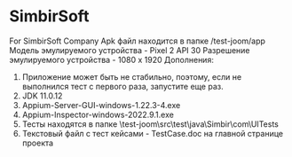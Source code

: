 # SimbirSoft
For SimbirSoft Company
Apk файл находится в папке /test-joom/app
Модель эмулируемого устройства - Pixel 2 API 30
Разрешение эмулируемого устройства - 1080 х 1920
Дополнения:
1. Приложение может быть не стабильно, поэтому, если не выполнился тест с первого раза, запустите еще раз.
2. JDK 11.0.12
3. Appium-Server-GUI-windows-1.22.3-4.exe
4. Appium-Inspector-windows-2022.9.1.exe
5. Тесты находятся в папке \test-joom\src\test\java\Simbir\com\UITests
6. Текстовый файл с тест кейсами - TestCase.doc на главной странице проекта
